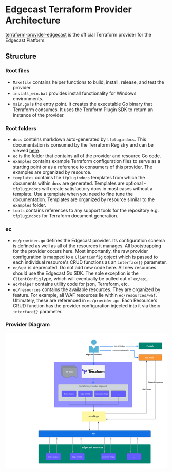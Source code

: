 # Edgecast Terraform Provider Architecture
[terraform-provider-edgecast](https://github.com/EdgeCast/terraform-provider-edgecast)
is the official Terraform provider for the Edgecast Platform.

## Structure 
### Root files
- `Makefile` contains helper functions to build, install, release, and test the
provider.
- `install_win.bat` provides install functionality for Windows environments.
- `main.go` is the entry point. It creates the executable Go binary that 
Terraform consumes. It uses the Teraform Plugin SDK to return an instance of the
provider.

### Root folders
- `docs` contains markdown auto-generated by `tfplugindocs`. This documentation 
is consumed by the Terraform Registry and can be viewed
[here](https://registry.terraform.io/providers/EdgeCast/ec/latest/docs).
- `ec` is the folder that contains all of the provider and resource Go code.
- `examples` contains example Terraform configuration files to serve as a
starting point or as a reference to consumers of this provider. The examples are
organized by resource.
- `templates` contains the `tfplugindocs` templates from which the documents
within `docs` are generated. Templates are optional - `tfplugindocs` will create
satisfactory docs in most cases without a template. Use a template when you need
to fine tune the documentation. Templates are organized by resource similar to
the `examples` folder.
- `tools` contains references to any support tools for the repository
e.g. `tfplugindocs` for Terraform document generation.


### ec
- `ec/provider.go` defines the Edgecast provider. Its configuration schema is 
defined as well as all of the resources it manages. All bootstrapping for the 
provider occurs here. Most importantly, the raw provider configuration is mapped
to a `ClientConfig` object which is passed to each individual resource's CRUD
functions as an `interface{}` parameter.
- `ec/api` is deprecated. Do not add new code here. All new resources should use
the Edgecast Go SDK. The sole exception is the `ClientConfig` type, which will
eventually be pulled out of `ec/api`.
- `ec/helper` contains utility code for json, Terraform, etc.
- `ec/resources` contains the available resources. They are organized by 
feature. For example, all WAF resources lie within `ec/resources/waf`. 
Ultimately, these are referenced in `ec/provider.go`. Each Resource's CRUD 
function has the provider configuration injected into it via the `m interface{}` 
parameter.

### Provider Diagram
![Provider Diagram](docs/terraform-provider-edgecast_architecture.png)
